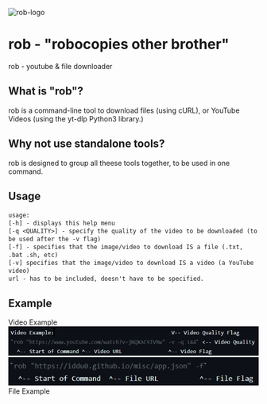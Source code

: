 ![rob-logo](assets/favicon/rob-logo.ico)
# rob - "robocopies other brother"
rob - youtube &amp; file downloader

## What is "rob"?
rob is a command-line tool to download files (using cURL), or YouTube Videos (using the yt-dlp Python3 library.)

## Why not use standalone tools?
rob is designed to group all theese tools together, to be used in one command.

## Usage
```
usage:
[-h] - displays this help menu
[-q <QUALITY>] - specify the quality of the video to be downloaded (to be used after the -v flag) 
[-f] - specifies that the image/video to download IS a file (.txt, .bat .sh, etc)
[-v] specifies that the image/video to download IS a video (a YouTube video)
url - has to be included, doesn't have to be specified.
```
## Example
Video Example<br>
![rob-video-example](assets/screenshots/rob-video-example.png)
![rob-video-example](assets/screenshots/rob-file-example.png)<br>
File Example
